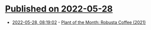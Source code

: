 # [Published on 2022-05-28](index.md)

* [2022-05-28, 08:19:02](https://news.ycombinator.com/item?id=31538579) - [Plant of the Month: Robusta Coffee (2021)](https://daily.jstor.org/plant-of-the-month-robusta-coffee/)
